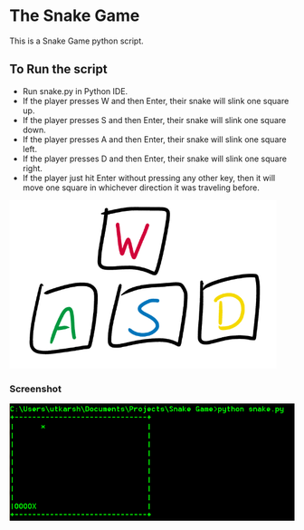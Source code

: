 # The Snake Game  
This is a Snake Game python script.  

## To Run the script
- Run snake.py in Python IDE.
- If the player presses W and then Enter, their snake will slink one square up.
- If the player presses S and then Enter, their snake will slink one square down.
- If the player presses A and then Enter, their snake will slink one square left.
- If the player presses D and then Enter, their snake will slink one square right.
- If the player just hit Enter without pressing any other key, then it will move one square in whichever direction it was traveling before.




<img src="https://github.com/utkarsh-yadav1231/Mini-Projects/blob/master/Snake%20Game/Screenshots/SS1.PNG" alt="SS1"/>

### Screenshot

<img src="https://github.com/utkarsh-yadav1231/Mini-Projects/blob/master/Snake%20Game/Screenshots/SS2.PNG" alt="SS2"/>

